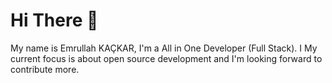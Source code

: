 # Hi There 👋

My name is Emrullah KAÇKAR, I'm a All in One Developer (Full Stack). I
My current focus is about open source development and I'm looking forward to
contribute more.
